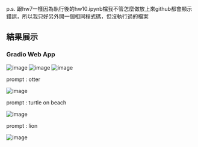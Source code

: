 p.s. 跟hw7一樣因為執行後的hw10.ipynb檔我不管怎麼做放上來github都會顯示錯誤，所以我只好另外開一個相同程式碼，但沒執行過的檔案

## 結果展示
### Gradio Web App
![image](https://github.com/user-attachments/assets/38aca8f3-599d-487d-9866-e2604bb63ba5)
![image](https://github.com/user-attachments/assets/e0276e04-2225-4420-bd23-ccbda32c0cad)
![image](https://github.com/user-attachments/assets/17b4a3d6-c9ff-48df-b392-84335f140b83)

prompt : otter

![image](https://github.com/user-attachments/assets/9de55069-718e-4601-9d93-9309c7c5bb55)


prompt : turtle on beach

![image](https://github.com/user-attachments/assets/18d5da58-4f4a-4d2a-8020-22802baf8d2e)

prompt : lion

![image](https://github.com/user-attachments/assets/20659c4f-f66f-4951-b7ed-892f803ecbc3)
